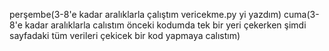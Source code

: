 perşembe(3-8'e kadar aralıklarla çalıştım vericekme.py yi yazdım)
cuma(3-8'e kadar aralıklarla calıstım önceki kodumda tek bir yeri çekerken şimdi sayfadaki tüm verileri çekicek bir kod yapmaya calıstım)

